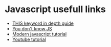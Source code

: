 # Javascript usefull links

- [THIS keyword in depth guide](https://egghead.io/courses/understand-javascript-s-this-keyword-in-depth)
- [You don't know JS](https://github.com/getify/You-Dont-Know-JS)
- [Modern javascript tutorial](https://javascript.info/)
- [Youtube tutorial](https://www.youtube.com/playlist?list=PLlasXeu85E9cQ32gLCvAvr9vNaUccPVNP)
